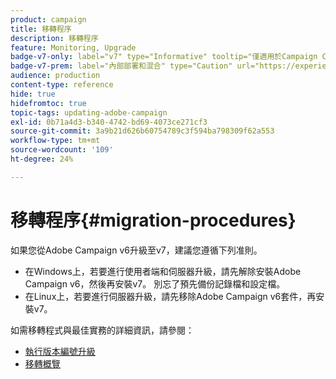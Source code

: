 ```yaml
---
product: campaign
title: 移轉程序
description: 移轉程序
feature: Monitoring, Upgrade
badge-v7-only: label="v7" type="Informative" tooltip="僅適用於Campaign Classic v7"
badge-v7-prem: label="內部部署和混合" type="Caution" url="https://experienceleague.adobe.com/docs/campaign-classic/using/installing-campaign-classic/architecture-and-hosting-models/hosting-models-lp/hosting-models.html?lang=zh-Hant" tooltip="僅適用於內部部署和混合部署"
audience: production
content-type: reference
hide: true
hidefromtoc: true
topic-tags: updating-adobe-campaign
exl-id: 0b71a4d3-b340-4742-bd69-4073ce271cf3
source-git-commit: 3a9b21d626b60754789c3f594ba798309f62a553
workflow-type: tm+mt
source-wordcount: '109'
ht-degree: 24%

---
```


# 移轉程序{#migration-procedures}



如果您從Adobe Campaign v6升級至v7，建議您遵循下列准則。

* 在Windows上，若要進行使用者端和伺服器升級，請先解除安裝Adobe Campaign v6，然後再安裝v7。 別忘了預先備份記錄檔和設定檔。
* 在Linux上，若要進行伺服器升級，請先移除Adobe Campaign v6套件，再安裝v7。

如需移轉程式與最佳實務的詳細資訊，請參閱：

* [執行版本編號升級](https://helpx.adobe.com/tw/campaign/kb/acc-build-upgrade.html)
* [移轉概覽](../../migration/using/about-migration.md)
